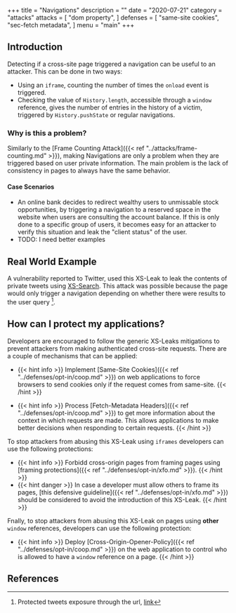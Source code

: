 +++
title = "Navigations"
description = ""
date = "2020-07-21"
category = "attacks"
attacks = [
    "dom property",
]
defenses = [
    "same-site cookies",
    "sec-fetch metadata",
]
menu = "main"
+++

## Introduction

Detecting if a cross-site page triggered a navigation can be useful to an attacker. This can be done in two ways:
- Using an `iframe`, counting the number of times the `onload` event is triggered.
- Checking the value of `History.length`, accessible through a `window` reference, gives the number of entries in the history of a victim, triggered by `History.pushState` or regular navigations.

### Why is this a problem?

Similarly to the [Frame Counting Attack]({{< ref "../attacks/frame-counting.md" >}}), making Navigations are only a problem when they are triggered based on user private information. The main problem is the lack of consistency in pages to always have the same behavior.

#### Case Scenarios

- An online bank decides to redirect wealthy users to unmissable stock opportunities, by triggering a navigation to a reserved space in the website when users are consulting the account balance. If this is only done to a specific group of users, it becomes easy for an attacker to verify this situation and leak the "client status" of the user.
- TODO: I need better examples

## Real World Example

A vulnerability reported to Twitter, used this XS-Leak to leak the contents of private tweets using [XS-Search](https://todo). This attack was possible because the page would only trigger a navigation depending on whether there were results to the user query [^1].


## How can I protect my applications?

Developers are encouraged to follow the generic XS-Leaks mitigations to prevent attackers from making authenticated cross-site requests. There are a couple of mechanisms that can be applied:

- {{< hint info >}}
Implement [Same-Site Cookies]({{< ref "../defenses/opt-in/coop.md" >}}) on web applications to force browsers to send cookies only if the request comes from same-site.
{{< /hint >}}

- {{< hint info >}}
Process [Fetch-Metadata Headers]({{< ref "../defenses/opt-in/coop.md" >}}) to get more information about the context in which requests are made. This allows applications to make better decisions when responding to certain requests.
{{< /hint >}}

To stop attackers from abusing this XS-Leak using `iframes` developers can use the following protections:

- {{< hint info >}}
Forbidd cross-origin pages from framing pages using [framing protections]({{< ref "../defenses/opt-in/xfo.md" >}}).
{{< /hint >}}
- {{< hint danger >}}
In case a developer must allow others to frame its pages, [this defensive guideline]({{< ref "../defenses/opt-in/xfo.md" >}}) should be considered to avoid the introduction of this XS-Leak.
{{< /hint >}}

Fnally, to stop attackers from abusing this XS-Leak on pages using **other** `window` references, developers can use the following protection:

- {{< hint info >}}
Deploy [Cross-Origin-Opener-Policy]({{< ref "../defenses/opt-in/coop.md" >}}) on the web application to control who is allowed to have a `window` reference on a page.
{{< /hint >}}

## References

[^1]: Protected tweets exposure through the url, [link](https://hackerone.com/reports/491473)

